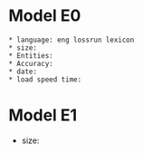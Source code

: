 
# Model E0
    * language: eng lossrun lexicon
    * size: 
    * Entities:
    * Accuracy:
    * date:
    * load speed time:

# Model E1
  * size:
